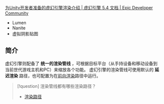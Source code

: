 [为Unity开发者准备的虚幻引擎渲染介绍 | 虚幻引擎 5.4 文档 | Epic Developer Community](https://dev.epicgames.com/documentation/zh-cn/unreal-engine/introduction-to-rendering-in-unreal-engine-for-unity-developers?application_version=5.4)

- Lumen
- Nanite
- 虚拟阴影贴图

## 简介
虚幻引擎则配备了 **统一的渲染管线** ，可根据目标平台（从手持设备和移动设备到当前世代游戏主机和PC）来缩放各个功能。
虚幻引擎的渲染管线可使用默认的 **延迟渲染** 路径，也可配置为在[前向渲染](https://dev.epicgames.com/documentation/zh-cn/unreal-engine/forward-shading-renderer-in-unreal-engine?application_version=5.4)路径中运行。

 > [!question] 渲染管线都有哪些渲染路径？
 > - [渲染路径](渲染路径.md)


